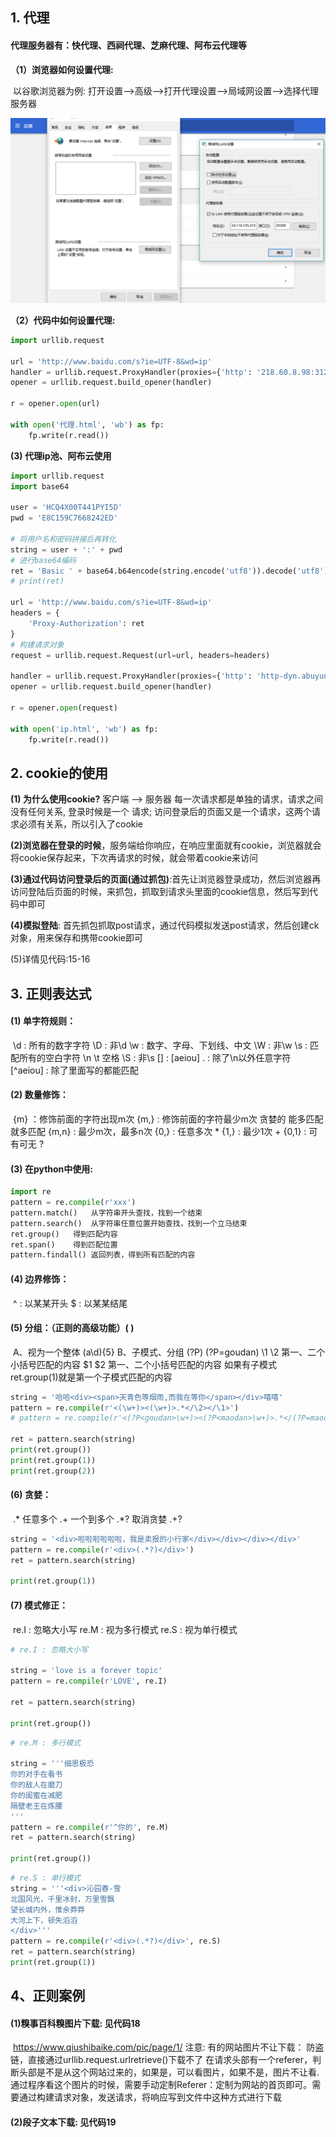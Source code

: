 ## 1. 代理

#### 代理服务器有：快代理、西祠代理、芝麻代理、阿布云代理等

**（1）浏览器如何设置代理:**

​	以谷歌浏览器为例:  打开设置-->高级-->打开代理设置-->局域网设置-->选择代理服务器

![](./image/daili.png)

**（2）代码中如何设置代理:**

```python
import urllib.request

url = 'http://www.baidu.com/s?ie=UTF-8&wd=ip'
handler = urllib.request.ProxyHandler(proxies={'http': '218.60.8.98:3129'})
opener = urllib.request.build_opener(handler)

r = opener.open(url)

with open('代理.html', 'wb') as fp:
    fp.write(r.read())
```

**(3) 代理ip池、阿布云使用**

```python
import urllib.request
import base64

user = 'HCQ4X00T441PYI5D'
pwd = 'E8C159C7668242ED'

# 将用户名和密码拼接后再转化
string = user + ':' + pwd
# 进行base64编码
ret = 'Basic ' + base64.b64encode(string.encode('utf8')).decode('utf8')
# print(ret)

url = 'http://www.baidu.com/s?ie=UTF-8&wd=ip'
headers = {
	'Proxy-Authorization': ret
}
# 构建请求对象
request = urllib.request.Request(url=url, headers=headers)

handler = urllib.request.ProxyHandler(proxies={'http': 'http-dyn.abuyun.com:9020'})
opener = urllib.request.build_opener(handler)

r = opener.open(request)

with open('ip.html', 'wb') as fp:
	fp.write(r.read())
```

## 2. cookie的使用

**(1) 为什么使用cookie?** 客户端 --> 服务器   每一次请求都是单独的请求，请求之间没有任何关系, 登录时候是一个			请求; 访问登录后的页面又是一个请求，这两个请求必须有关系，所以引入了cookie

**(2)浏览器在登录的时候**，服务端给你响应，在响应里面就有cookie，浏览器就会将cookie保存起来，下次再请求的时候，就会带着cookie来访问

**(3)通过代码访问登录后的页面(通过抓包)**:首先让浏览器登录成功，然后浏览器再访问登陆后页面的时候，来抓包，抓取到请求头里面的cookie信息，然后写到代码中即可

**(4)模拟登陆**: 首先抓包抓取post请求，通过代码模拟发送post请求，然后创建ck对象，用来保存和携带cookie即可

(5)详情见代码:15-16

## 3. 正则表达式

#### (1) 单字符规则：

​		\d : 所有的数字字符
		\D : 非\d
		\w : 数字、字母、下划线、中文
		\W : 非\w
		\s : 匹配所有的空白字符  \n \t 空格
		\S : 非\s
		[] : [aeiou]
		.  : 除了\n以外任意字符
		[^aeiou] : 除了里面写的都能匹配

#### (2) 数量修饰：

​		{m} ：修饰前面的字符出现m次
		{m,} : 修饰前面的字符最少m次  贪婪的  能多匹配就多匹配
		{m,n} : 最少m次，最多n次
		{0,} : 任意多次   *
		{1,} : 最少1次    +
		{0,1} : 可有可无  ?

#### (3) 在python中使用:

```python
import re
pattern = re.compile(r'xxx')
pattern.match()   从字符串开头查找，找到一个结束
pattern.search()  从字符串任意位置开始查找，找到一个立马结束
ret.group()   得到匹配内容
ret.span()    得到匹配位置
pattern.findall() 返回列表，得到所有匹配的内容
```

#### (4) 边界修饰：

​		^ : 以某某开头
		$ : 以某某结尾

#### (5) 分组：（正则的高级功能）( )

​		A、视为一个整体    (a\d){5}
		B、子模式、分组
			(?P<goudan>)  (?P=goudan)
			\1  \2   第一、二个小括号匹配的内容
			$1  $2   第一、二个小括号匹配的内容
			如果有子模式  ret.group(1)就是第一个子模式匹配的内容

```python
string = '哈哈<div><span>天青色等烟雨,而我在等你</span></div>嘻嘻'
pattern = re.compile(r'<(\w+)><(\w+)>.*</\2></\1>')
# pattern = re.compile(r'<(?P<goudan>\w+)><(?P<maodan>\w+)>.*</(?P=maodan)></(?P=goudan)>')

ret = pattern.search(string)
print(ret.group())
print(ret.group(1))
print(ret.group(2))
```

#### (6) 贪婪：

​		.* 任意多个 
		.+ 一个到多个 
		.*?  取消贪婪
		.+? 

```python
string = '<div>啦啦啦啦啦啦，我是卖报的小行家</div></div></div></div>'
pattern = re.compile(r'<div>(.*?)</div>')
ret = pattern.search(string)

print(ret.group(1))
```

#### (7) 模式修正：

​		re.I : 忽略大小写
		re.M : 视为多行模式
		re.S : 视为单行模式

```python
# re.I : 忽略大小写
    
string = 'love is a forever topic'
pattern = re.compile(r'LOVE', re.I)

ret = pattern.search(string)

print(ret.group())
```

```python
# re.M : 多行模式
    
string = '''细思极恐
你的对手在看书
你的敌人在磨刀
你的闺蜜在减肥
隔壁老王在炼腰
'''
pattern = re.compile(r'^你的', re.M)
ret = pattern.search(string)

print(ret.group())
```

```python
# re.S : 单行模式
string = '''<div>沁园春-雪
北国风光，千里冰封，万里雪飘
望长城内外，惟余莽莽
大河上下，顿失滔滔
</div>'''
pattern = re.compile(r'<div>(.*?)</div>', re.S)
ret = pattern.search(string)
print(ret.group(1))
```

## 4、正则案例

#### (1)糗事百科糗图片下载: 见代码18

​		https://www.qiushibaike.com/pic/page/1/
注意: 有的网站图片不让下载：
		防盗链，直接通过urllib.request.urlretrieve()下载不了
		在请求头部有一个referer，判断头部是不是从这个网站过来的，如果是，可以看图片，如果不是，图片不让看.
		通过程序看这个图片的时候，需要手动定制Referer：定制为网站的首页即可。需要通过构建请求对象，发送请求，将响应写到文件中这种方式进行下载

#### (2)段子文本下载:  见代码19